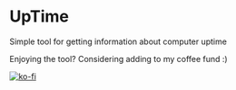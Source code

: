 # UpTime

Simple tool for getting information about computer uptime

Enjoying the tool? Considering adding to my coffee fund :)

[![ko-fi](https://www.ko-fi.com/img/githubbutton_sm.svg)](https://ko-fi.com/andyprogram)
